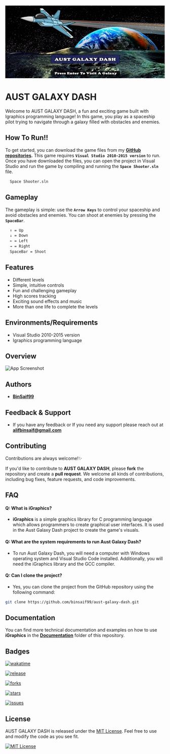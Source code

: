 
![Logo](https://github.com/BinSaif99/AUST-GALAXY-DASH/blob/main/screenshot/logo.png)


# AUST GALAXY DASH

Welcome to AUST GALAXY DASH, a fun and exciting game built with Igraphics programming language! In this game, you play as a spaceship pilot trying to navigate through a galaxy filled with obstacles and enemies.
## How To Run!!

To get started, you can download the game files from my **[GitHub repositories](https://github.com/BinSaif99?tab=repositories).** This game requires **`Visual Studio 2010-2015 version`** to run. Once you have downloaded the files, you can open the project in Visual Studio and run the game by compiling and running the **`Space Shooter.sln`** file.

```bash
  Space Shooter.sln
```


## Gameplay

The gameplay is simple: use the **`Arrow Keys`** to control your spaceship and avoid obstacles and enemies. You can shoot at enemies by pressing the **`SpaceBar`**. 

```bash
  ↑ = Up
  ↓ = Down
  ← = Left
  → = Right
  SpaceBar = Shoot
```
    
## Features

- Different levels
- Simple, intuitive controls
- Fun and challenging gameplay
- High scores tracking
- Exciting sound effects and music
- More than one life to complete the levels


## Environments/Requirements

- Visual Studio 2010-2015 version
- Igraphics programming language


## Overview 

![App Screenshot](https://via.placeholder.com/468x300?text=App+Screenshot+Here)


## Authors

- **[BinSaif99](https://github.com/BinSaif99)**


## Feedback & Support

- If you have any feedback or If you need any support please reach out at **alifbinsaif@gmail.com**



## Contributing

Contributions are always welcome!✨

If you'd like to contribute to **AUST GALAXY DASH**, please **fork** the repository and create a **pull request**. We welcome all kinds of contributions, including bug fixes, feature requests, and code improvements.



## FAQ

#### Q: What is **iGraphics**?

- **iGraphics** is a simple graphics library for C programming language which allows programmers to create graphical user interfaces. It is used in the Aust Galaxy Dash project to create the game's visuals.

#### Q: What are the system requirements to run Aust Galaxy Dash?

- To run Aust Galaxy Dash, you will need a computer with Windows operating system and Visual Studio Code installed. Additionally, you will need the iGraphics library and the GCC compiler.

#### Q: Can I clone the project?

- Yes, you can clone the project from the GitHub repository using the following command:
```bash
git clone https://github.com/binsaif99/aust-galaxy-dash.git
```
## Documentation
You can find more technical documentation and examples on how to use **iGraphics** in the **[Documentation](https://github.com/BinSaif99/AUST-GALAXY-DASH/tree/main/Documentation/igraphics(2017))** folder of this repository.



## Badges

[![wakatime](https://wakatime.com/badge/user/0a093f9a-51c9-4892-8ac1-1c52ad5136a8/project/f4d39c7f-7a5a-4a17-a222-2745203323c9.svg)](https://wakatime.com/badge/user/0a093f9a-51c9-4892-8ac1-1c52ad5136a8/project/f4d39c7f-7a5a-4a17-a222-2745203323c9)


<a target="_blank" href="https://github.com/BinSaif99/AUST-GALAXY-DASH/graphs/contributors"><img src="https://img.shields.io/badge/all_contributors-3-orange.svg?style=flat-square" alt="release"/></a>



<a target="_blank" href="https://github.com/BinSaif99/AUST-GALAXY-DASH/network/members"><img src="https://img.shields.io/github/forks/piru72/AUST_BUDDY" alt="forks"/></a>

<a target="_blank" href="https://github.com/BinSaif99/AUST-GALAXY-DASH/stargazers"><img src="https://img.shields.io/github/stars/piru72/AUST_BUDDY" alt="stars"/></a>

<a target="_blank" href="https://github.com/BinSaif99/AUST-GALAXY-DASH/issues"><img src="https://img.shields.io/github/issues/binsaif99/AUST-GALAXY-DASH" alt="issues"/></a>


## License

AUST GALAXY DASH is released under the [MIT License](https://choosealicense.com/licenses/mit/). Feel free to use and modify the code as you see fit.

[![MIT License](https://img.shields.io/badge/License-MIT-Lavender.svg)](https://choosealicense.com/licenses/mit/)


